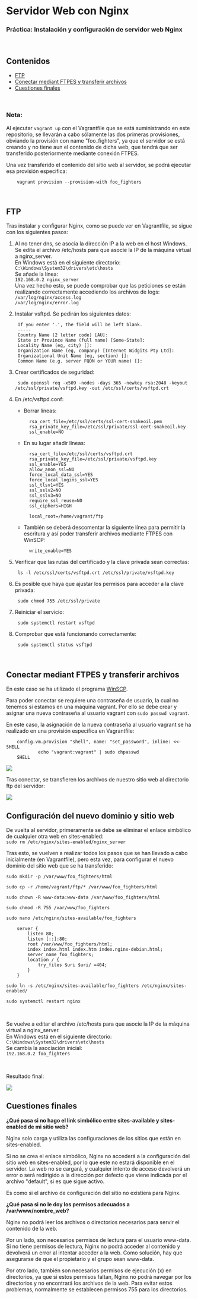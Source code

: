 # Servidor Web con Nginx
### Práctica: Instalación y configuración de servidor web Nginx

<br>

## Contenidos
- [FTP](#ftp)
- [Conectar mediant FTPES y transferir archivos](#conectar-mediant-ftpes-y-transferir-archivos)
- [Cuestiones finales](#cuestiones-finales)

<br>

### Nota:
Al ejecutar `vagrant up` con el Vagrantfile que se está suministrando en este repositorio, se llevarán a cabo sólamente las dos primeras provisiones, obviando la provisión con name "foo_fighters", ya que el servidor se está creando y no tiene aun el contenido de dicha web, que tendrá que ser transferido posteriormente mediante conexión FTPES.

Una vez transferido el contenido del sitio web al servidor, se podrá ejecutar esa provisión específica:

        vagrant provision --provision-with foo_fighters

<br>

## FTP

Tras instalar y configurar Nginx, como se puede ver en Vagrantfile, se sigue con los siguientes pasos:

1. Al no tener dns, se asocia la dirección IP a la web en el host Windows.  
    Se edita el archivo /etc/hosts para que asocie la IP de la máquina virtual a nginx_server.  
    En Windows está en el siguiente directorio:  
    `C:\Windows\System32\drivers\etc\hosts`  
    Se añade la línea:  
    `192.168.0.2 nginx_server`  
    Una vez hecho esto, se puede comprobar que las peticiones se están realizando correctamente accediendo los archivos de logs:  
    `/var/log/nginx/access.log`  
    `/var/log/nginx/error.log`

2. Instalar vsftpd. Se pedirán los siguientes datos:  

        If you enter '.', the field will be left blank.  
        -----  
        Country Name (2 letter code) [AU]:  
        State or Province Name (full name) [Some-State]:  
        Locality Name (eg, city) []:  
        Organization Name (eg, company) [Internet Widgits Pty Ltd]:  
        Organizational Unit Name (eg, section) []:  
        Common Name (e.g. server FQDN or YOUR name) []:  

3. Crear certificados de seguridad:  

        sudo openssl req -x509 -nodes -days 365 -newkey rsa:2048 -keyout /etc/ssl/private/vsftpd.key -out /etc/ssl/certs/vsftpd.crt

4. En /etc/vsftpd.conf:
    - Borrar líneas:  

            rsa_cert_file=/etc/ssl/certs/ssl-cert-snakeoil.pem
            rsa_private_key_file=/etc/ssl/private/ssl-cert-snakeoil.key
            ssl_enable=NO

    - En su lugar añadir líneas:  

            rsa_cert_file=/etc/ssl/certs/vsftpd.crt
            rsa_private_key_file=/etc/ssl/private/vsftpd.key
            ssl_enable=YES
            allow_anon_ssl=NO
            force_local_data_ssl=YES
            force_local_logins_ssl=YES
            ssl_tlsv1=YES
            ssl_sslv2=NO
            ssl_sslv3=NO
            require_ssl_reuse=NO
            ssl_ciphers=HIGH

            local_root=/home/vagrant/ftp
    
    - También se deberá descomentar la siguiente línea para permitir la escritura y así poder transferir archivos mediante FTPES con WinSCP:

            write_enable=YES

5. Verificar que las rutas del certificado y la clave privada sean correctas:

        ls -l /etc/ssl/certs/vsftpd.crt /etc/ssl/private/vsftpd.key

6. Es posible que haya que ajustar los permisos para acceder a la clave privada:

        sudo chmod 755 /etc/ssl/private

7. Reiniciar el servicio:

        sudo systemctl restart vsftpd

8. Comprobar que está funcionando correctamente:
    
        sudo systemctl status vsftpd

<br>

## Conectar mediant FTPES y transferir archivos

En este caso se ha utilizado el programa <a href="https://winscp.net/eng/download.php">WinSCP</a>.

Para poder conectar se requiere una contraseña de usuario, la cual no tenemos si estamos en una máquina vagrant. Por ello se debe crear y asignar una nueva contraseña al usuario vagrant con `sudo passwd vagrant`.

En este caso, la asignación de la nueva contraseña al usuario vagrant se ha realizado en una provisión específica en Vagrantfile:

        config.vm.provision "shell", name: "set_password", inline: <<-SHELL
                echo "vagrant:vagrant" | sudo chpasswd
        SHELL

<img src="./htdocs/1.png">

<br>

Tras conectar, se transfieren los archivos de nuestro sitio web al directorio ftp del servidor:

<img src="./htdocs/2.png">

<br>

## Configuración del nuevo dominio y sitio web

De vuelta al servidor, primeramente se debe se eliminar el enlace simbólico de cualquier otra web en sites-enabled:  
    `sudo rm /etc/nginx/sites-enabled/nginx_server`

Tras esto, se vuelven a realizar todos los pasos que se han llevado a cabo inicialmente (en Vagrantfile), pero esta vez, para configurar el nuevo dominio del sitio web que se ha transferido:

    sudo mkdir -p /var/www/foo_fighters/html

    sudo cp -r /home/vagrant/ftp/* /var/www/foo_fighters/html

    sudo chown -R www-data:www-data /var/www/foo_fighters/html

    sudo chmod -R 755 /var/www/foo_fighters

    sudo nano /etc/nginx/sites-available/foo_fighters

        server {
            listen 80;
            listen [::]:80;
            root /var/www/foo_fighters/html;
            index index.html index.htm index.nginx-debian.html;
            server_name foo_fighters;
            location / {
                try_files $uri $uri/ =404;
            }
        }

    sudo ln -s /etc/nginx/sites-available/foo_fighters /etc/nginx/sites-enabled/

    sudo systemctl restart nginx

<br>

Se vuelve a editar el archivo /etc/hosts para que asocie la IP de la máquina virtual a nginx_server.  
    En Windows está en el siguiente directorio:  
    `C:\Windows\System32\drivers\etc\hosts`  
    Se cambia la asociación inicial:  
    `192.168.0.2 foo_fighters`

<br>

Resultado final:

<img src="./htdocs/3.png">

<br>



## Cuestiones finales

**¿Qué pasa si no hago el link simbólico entre sites-available y sites-enabled de mi sitio web?**

Nginx solo carga y utiliza las configuraciones de los sitios que están en sites-enabled.

Si no se crea el enlace simbólico, Nginx no accederá a la configuración del sitio web en sites-enabled, por lo que este no estará disponible en el servidor. La web no se cargará, y cualquier intento de acceso devolverá un error o será redirigido a la dirección por defecto que viene indicada por el archivo "default", si es que sigue activo.

Es como si el archivo de configuración del sitio no existiera para Nginx.

**¿Qué pasa si no le doy los permisos adecuados a /var/www/nombre_web?**

Nginx no podrá leer los archivos o directorios necesarios para servir el contenido de la web.

Por un lado, son necesarios permisos de lectura para el usuario www-data. Si no tiene permisos de lectura, Nginx no podrá acceder al contenido y devolverá un error al intentar acceder a la web. Como solución, hay que asegurarse de que el propietario y el grupo sean www-data.

Por otro lado, también son necesarios permisos de ejecución (x) en directorios, ya que si estos permisos faltan, Nginx no podrá navegar por los directorios y no encontrará los archivos de la web. Para evitar estos problemas, normalmente se establecen permisos 755 para los directorios.
